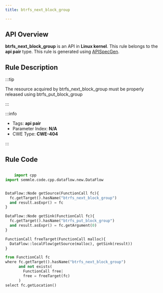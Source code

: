 ```yaml
---
title: btrfs_next_block_group

---
```



## API Overview
**btrfs_next_block_group** is an API in **Linux kernel**. This rule belongs to the **api pair** type. This rule is generated using [APISpecGen](../../tools/APISpecGen).
## Rule Description

:::tip

The resource acquired by btrfs_next_block_group must be properly released using btrfs_put_block_group

:::

:::info

- Tags: **api pair**
- Parameter Index: **N/A**
- CWE Type: **CWE-404**

:::

## Rule Code
```python

    import cpp
import semmle.code.cpp.dataflow.new.DataFlow


DataFlow::Node getSource(FunctionCall fc){
  fc.getTarget().hasName("btrfs_next_block_group")
  and result.asExpr() = fc
}

DataFlow::Node getSink(FunctionCall fc){
  fc.getTarget().hasName("btrfs_put_block_group")
  and result.asExpr() = fc.getArgument(0)
}

FunctionCall freeTarget(FunctionCall malloc){
  DataFlow::localFlow(getSource(malloc), getSink(result))
}

from FunctionCall fc
where fc.getTarget().hasName("btrfs_next_block_group")
      and not exists(
        FunctionCall free| 
        free = freeTarget(fc)
      )
select fc.getLocation()

    
```